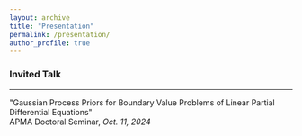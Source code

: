 ```yaml
---
layout: archive
title: "Presentation"
permalink: /presentation/
author_profile: true
---
```




### Invited Talk
--------------------
"Gaussian Process Priors for Boundary Value Problems of Linear Partial Differential Equations"  
APMA Doctoral Seminar, *Oct. 11, 2024*
